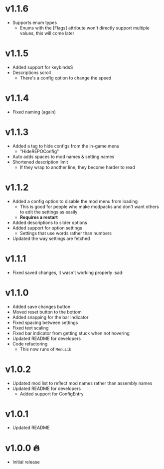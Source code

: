 # v1.1.6
- Supports enum types
  - Enums with the [Flags] attribute won't directly support multiple values, this will come later

# v1.1.5
- Added support for keybindsS
- Descriptions scroll
  - There's a config option to change the speed

# v1.1.4
- Fixed naming (again)

# v1.1.3
- Added a tag to hide configs from the in-game menu
  - "HideREPOConfig"
- Auto adds spaces to mod names & setting names
- Shortened description limit
  - If they wrap to another line, they become harder to read

# v1.1.2
- Added a config option to disable the mod menu from loading
  - This is good for people who make modpacks and don't want others to edit the settings as easily
  - **Requires a restart**
- Added descriptions to slider options
- Added support for option settings
  - Settings that use words rather than numbers
- Updated the way settings are fetched

# v1.1.1
- Fixed saved changes, it wasn't working properly :sad:

# v1.1.0
- Added save changes button
- Moved reset button to the bottom
- Added snapping for the bar indicator
- Fixed spacing between settings
- Fixed text scaling
- Fixed bar indicator from getting stuck when not hovering
- Updated README for developers
- Code refactoring
  - This now runs of `MenuLib`

# v1.0.2
- Updated mod list to reflect mod names rather than assembly names
- Updated README for developers
  - Added support for ConfigEntry<float>

# v1.0.1
- Updated README

# v1.0.0 🔥
- Initial release